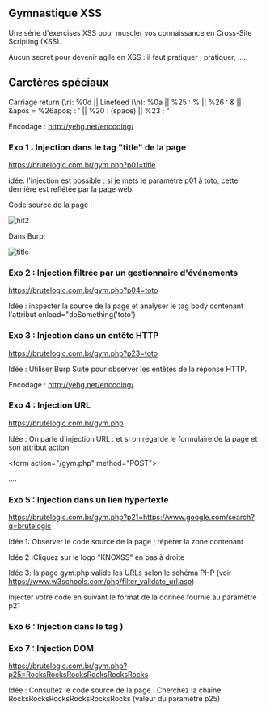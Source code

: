 ## Gymnastique XSS

Une série d'exercises XSS pour muscler vos connaissance en Cross-Site Scripting (XSS).

Aucun secret pour devenir agile en XSS : il faut pratiquer , pratiquer, .....

## Carctères spéciaux

Carriage return (\r): %0d || Linefeed (\n): %0a || %25 : % || %26 : & || &apos = %26apos; : ' ||
%20 : (space) || %23 : "

Encodage : http://yehg.net/encoding/


### Exo 1 : Injection dans le tag "title" de la page

https://brutelogic.com.br/gym.php?p01=title

idée: l'injection est possible : si je mets le paramètre p01 à toto, cette dernière est reflétée par la page web.

Code source de la page :


![hit2](https://github.com/adell2024/intro_securite_info/assets/159798073/9cfc33c8-69ba-440c-b222-8b1571ed5a4c)

Dans Burp:

![title](https://github.com/aabda2000/sti3a-security/assets/38082725/d44e7975-45e9-40b6-8888-f1a185d93660)


### Exo 2 : Injection filtrée par un gestionnaire d'événements

https://brutelogic.com.br/gym.php?p04=toto

Idée : inspecter la source de la page et analyser le tag body contenant l'attribut onload="doSomething('toto')

### Exo 3 : Injection dans un entête HTTP

https://brutelogic.com.br/gym.php?p23=toto
  
Idée : Utiliser Burp Suite pour observer les entêtes de la réponse HTTP.

Encodage : http://yehg.net/encoding/

### Exo 4 : Injection URL 

https://brutelogic.com.br/gym.php

Idée : On parle d'injection URL : et si on regarde le formulaire de la page et son attribut action 

&lt;form action="/gym.php" method="POST"&gt;
  
....

### Exo 5 : Injection dans un lien hypertexte 

https://brutelogic.com.br/gym.php?p21=https://www.google.com/search?q=brutelogic

Idée 1: Observer le code source de la page ; répérer la zone contenant
<script src="/file.js"></script>

Idée 2 :Cliquez sur le logo "KNOXSS" en bas à droite

Idée 3: la page gym.php valide les URLs selon le schéma PHP (voir https://www.w3schools.com/php/filter_validate_url.asp)


<a href="https://www.google.com/search?q=brutelogic"><div id="k"></div></a>

Injecter votre code en suivant le format de la donnée fournie au paramètre p21

### Exo 6 : Injection dans le tag <script>
  
https://brutelogic.com.br/gym.php?p12=bbbbbbbbbbbbbbbb

Idée: cherchez la chaîne bbbbbbbbbbbbbbbbb dans le code source de la page : fermer le tag script (</script>)

### Exo 7 : Injection DOM

https://brutelogic.com.br/gym.php?p25=RocksRocksRocksRocksRocksRocks

Idée : Consultez le code source de la page : Cherchez la chaîne RocksRocksRocksRocksRocksRocks (valeur du paramètre p25)

